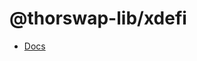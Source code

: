 # @thorswap-lib/xdefi

- [Docs](https://docs.thorswap.finance/swapkit-docs/swapkit-sdk/wallets/xdefi)
